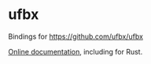 # ufbx

Bindings for https://github.com/ufbx/ufbx

[Online documentation](https://ufbx.github.io/), including for Rust.
